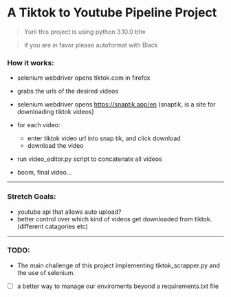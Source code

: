 # A Tiktok to Youtube Pipeline Project
>Yurii this project is using python 3.10.0 btw

>if you are in favor please autoformat with Black

### How it works:

- selenium webdriver opens tiktok.com in firefox
- grabs the urls of the desired videos
- selenium webdriver opens https://snaptik.app/en (snaptik, is a site for downloading tiktok videos)
- for each video:
    - enter tiktok video url into snap tik, and click download
    - download the video


- run video_editor.py script to concatenate all videos

- boom, final video...



------------------------------------------------------------------------------------------
### Stretch Goals:
- youtube api that allows auto upload?
- better control over which kind of videos get downloaded from tiktok.(different catagories etc)


---
### TODO:
- The main challenge of this project implementing tiktok_scrapper.py and the use of selenium.

- [ ] a better way to manage our enviroments beyond a requirements.txt file
